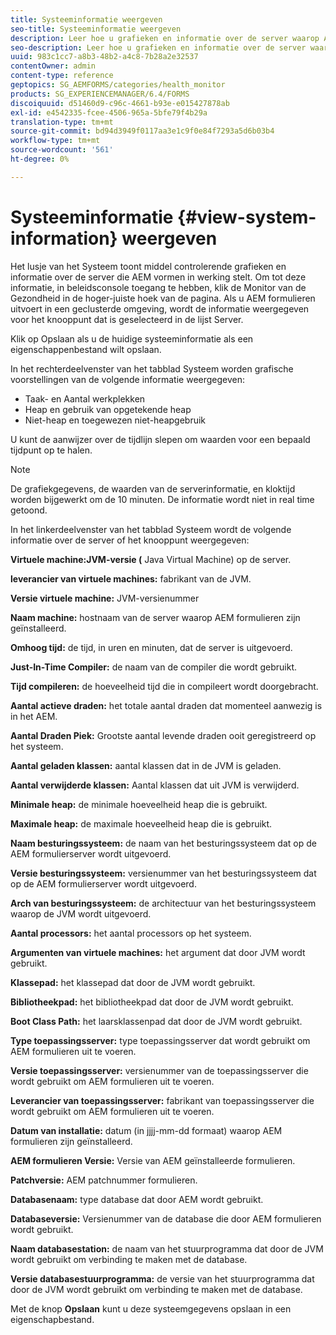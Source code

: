 ```yaml
---
title: Systeeminformatie weergeven
seo-title: Systeeminformatie weergeven
description: Leer hoe u grafieken en informatie over de server waarop AEM formulieren worden uitgevoerd, kunt bekijken.
seo-description: Leer hoe u grafieken en informatie over de server waarop AEM formulieren worden uitgevoerd, kunt bekijken.
uuid: 983c1cc7-a8b3-48b2-a4c8-7b28a2e32537
contentOwner: admin
content-type: reference
geptopics: SG_AEMFORMS/categories/health_monitor
products: SG_EXPERIENCEMANAGER/6.4/FORMS
discoiquuid: d51460d9-c96c-4661-b93e-e015427878ab
exl-id: e4542335-fcee-4506-965a-5bfe79f4b29a
translation-type: tm+mt
source-git-commit: bd94d3949f0117aa3e1c9f0e84f7293a5d6b03b4
workflow-type: tm+mt
source-wordcount: '561'
ht-degree: 0%

---
```


# Systeeminformatie {#view-system-information} weergeven

Het lusje van het Systeem toont middel controlerende grafieken en informatie over de server die AEM vormen in werking stelt. Om tot deze informatie, in beleidsconsole toegang te hebben, klik de Monitor van de Gezondheid in de hoger-juiste hoek van de pagina. Als u AEM formulieren uitvoert in een geclusterde omgeving, wordt de informatie weergegeven voor het knooppunt dat is geselecteerd in de lijst Server.

Klik op Opslaan als u de huidige systeeminformatie als een eigenschappenbestand wilt opslaan.

In het rechterdeelvenster van het tabblad Systeem worden grafische voorstellingen van de volgende informatie weergegeven:

* Taak- en Aantal werkplekken
* Heap en gebruik van opgetekende heap
* Niet-heap en toegewezen niet-heapgebruik

U kunt de aanwijzer over de tijdlijn slepen om waarden voor een bepaald tijdpunt op te halen.

>[!NOTE]
>
>De grafiekgegevens, de waarden van de serverinformatie, en kloktijd worden bijgewerkt om de 10 minuten. De informatie wordt niet in real time getoond.

In het linkerdeelvenster van het tabblad Systeem wordt de volgende informatie over de server of het knooppunt weergegeven:

**Virtuele machine:JVM-versie (** Java Virtual Machine) op de server.

**leverancier van virtuele machines:** fabrikant van de JVM.

**Versie virtuele machine:** JVM-versienummer

**Naam machine:** hostnaam van de server waarop AEM formulieren zijn geïnstalleerd.

**Omhoog tijd:** de tijd, in uren en minuten, dat de server is uitgevoerd.

**Just-In-Time Compiler:** de naam van de compiler die wordt gebruikt.

**Tijd compileren:** de hoeveelheid tijd die in compileert wordt doorgebracht.

**Aantal actieve draden:** het totale aantal draden dat momenteel aanwezig is in het AEM.

**Aantal Draden Piek:** Grootste aantal levende draden ooit geregistreerd op het systeem.

**Aantal geladen klassen:** aantal klassen dat in de JVM is geladen.

**Aantal verwijderde klassen:** Aantal klassen dat uit JVM is verwijderd.

**Minimale heap:** de minimale hoeveelheid heap die is gebruikt.

**Maximale heap:** de maximale hoeveelheid heap die is gebruikt.

**Naam besturingssysteem:** de naam van het besturingssysteem dat op de AEM formulierserver wordt uitgevoerd.

**Versie besturingssysteem:** versienummer van het besturingssysteem dat op de AEM formulierserver wordt uitgevoerd.

**Arch van besturingssysteem:** de architectuur van het besturingssysteem waarop de JVM wordt uitgevoerd.

**Aantal processors:** het aantal processors op het systeem.

**Argumenten van virtuele machines:** het argument dat door JVM wordt gebruikt.

**Klassepad:** het klassepad dat door de JVM wordt gebruikt.

**Bibliotheekpad:** het bibliotheekpad dat door de JVM wordt gebruikt.

**Boot Class Path:** het laarsklassenpad dat door de JVM wordt gebruikt.

**Type toepassingsserver:** type toepassingsserver dat wordt gebruikt om AEM formulieren uit te voeren.

**Versie toepassingsserver:** versienummer van de toepassingsserver die wordt gebruikt om AEM formulieren uit te voeren.

**Leverancier van toepassingsserver:** fabrikant van toepassingsserver die wordt gebruikt om AEM formulieren uit te voeren.

**Datum van installatie:** datum (in jjjj-mm-dd formaat) waarop AEM formulieren zijn geïnstalleerd.

**AEM formulieren Versie:** Versie van AEM geïnstalleerde formulieren.

**Patchversie:** AEM patchnummer formulieren.

**Databasenaam:** type database dat door AEM wordt gebruikt.

**Databaseversie:** Versienummer van de database die door AEM formulieren wordt gebruikt.

**Naam databasestation:** de naam van het stuurprogramma dat door de JVM wordt gebruikt om verbinding te maken met de database.

**Versie databasestuurprogramma:** de versie van het stuurprogramma dat door de JVM wordt gebruikt om verbinding te maken met de database.

Met de knop **Opslaan** kunt u deze systeemgegevens opslaan in een eigenschapbestand.
